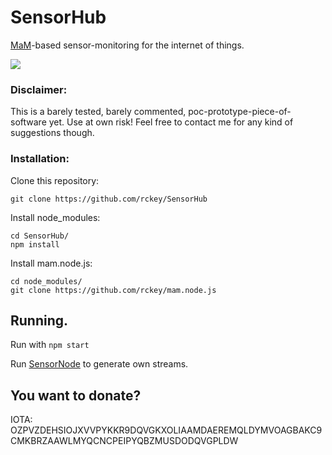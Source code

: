# SensorHub
[MaM](https://blog.iota.org/introducing-masked-authenticated-messaging-e55c1822d50e)-based sensor-monitoring for the internet of things.

<img src="https://i.imgur.com/eMwPcI3.png"/>

### Disclaimer:

This is a barely tested, barely commented, poc-prototype-piece-of-software yet. Use at own risk!
Feel free to contact me for any kind of suggestions though.

### Installation:

Clone this repository:
```
git clone https://github.com/rckey/SensorHub
```
Install node_modules:
```
cd SensorHub/
npm install
```
Install mam.node.js:
```
cd node_modules/
git clone https://github.com/rckey/mam.node.js
```
## Running.

Run with ``` npm start ```

Run [SensorNode](https://github.com/rckey/SensorNode) to generate own streams.

## You want to donate?

IOTA: OZPVZDEHSIOJXVVPYKKR9DQVGKXOLIAAMDAEREMQLDYMVOAGBAKC9CMKBRZAAWLMYQCNCPEIPYQBZMUSDODQVGPLDW
